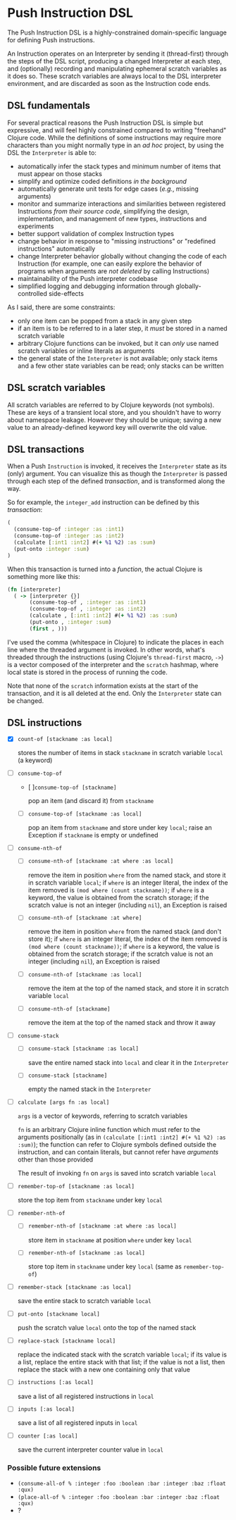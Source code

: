 # Push Instruction DSL

The Push Instruction DSL is a highly-constrained domain-specific language for defining Push instructions.

An Instruction operates on an Interpreter by sending it (thread-first) through the steps of the DSL script, producing a changed Interpreter at each step, and (optionally) recording and manipulating ephemeral scratch variables as it does so. These scratch variables are always local to the DSL interpreter environment, and are discarded as soon as the Instruction code ends.

## DSL fundamentals

For several practical reasons the Push Instruction DSL is simple but expressive, and will feel highly constrained compared to writing "freehand" Clojure code. While the definitions of some instructions may require more characters than you might normally type in an _ad hoc_ project, by using the DSL the `Interpreter` is able to:

- automatically infer the stack types and minimum number of items that must appear on those stacks
- simplify and optimize coded definitions _in the background_
- automatically generate unit tests for edge cases (_e.g._, missing arguments)
- monitor and summarize interactions and similarities between registered Instructions _from their source code_, simplifying the design, implementation, and management of new types, instructions and experiments
- better support validation of complex Instruction types
- change behavior in response to "missing instructions" or "redefined instructions" automatically
- change Interpreter behavior globally without changing the code of each Instruction (for example, one can easily explore the behavior of programs when arguments are _not deleted_ by calling Instructions)
- maintainability of the Push interpreter codebase
- simplified logging and debugging information through globally-controlled side-effects

As I said, there are some constraints:

- only one item can be popped from a stack in any given step
- if an item is to be referred to in a later step, it _must_ be stored in a named scratch variable
- arbitrary Clojure functions can be invoked, but it can _only_ use named scratch variables or inline literals as arguments
- the general state of the `Interpreter` is not available; only stack items and a few other state variables can be read; only stacks can be written

## DSL scratch variables

All scratch variables are referred to by Clojure keywords (not symbols). These are keys of a transient local store, and you shouldn't have to worry about namespace leakage. However they should be unique; saving a new value to an already-defined keyword key will overwrite the old value.

## DSL transactions

When a Push `Instruction` is invoked, it receives the `Interpreter` state as its (only) argument. You can visualize this as though the `Interpreter` is passed through each step of the defined _transaction_, and is transformed along the way.

So for example, the `integer_add` instruction can be defined by this _transaction_:

```clojure
(
  (consume-top-of :integer :as :int1)
  (consume-top-of :integer :as :int2)
  (calculate [:int1 :int2] #(+ %1 %2) :as :sum)
  (put-onto :integer :sum)
)
```

When this transaction is turned into a _function_, the actual Clojure is something more like this:

```clojure
(fn [interpreter]
  ( -> [interpreter {}]
       (consume-top-of , :integer :as :int1)
       (consume-top-of , :integer :as :int2)
       (calculate , [:int1 :int2] #(+ %1 %2) :as :sum)
       (put-onto , :integer :sum)
       (first , )))
```

I've used the comma (whitespace in Clojure) to indicate the places in each line where the threaded argument is invoked. In other words, what's threaded through the instructions (using Clojure's `thread-first` macro, `->`) is a vector composed of the interpreter and the `scratch` hashmap, where local state is stored in the process of running the code.

Note that none of the `scratch` information exists at the start of the transaction, and it is all deleted at the end. Only the `Interpreter` state can be changed.

## DSL instructions

- [x] `count-of [stackname :as local]`

  stores the number of items in stack `stackname` in scratch variable `local` (a keyword)

- [ ] `consume-top-of`
  - [ ]`consume-top-of [stackname]`
    
    pop an item (and discard it) from `stackname`
  - [ ] `consume-top-of [stackname :as local]`
    
    pop an item from `stackname` and store under key `local`; raise an Exception if `stackname` is empty or undefined

- [ ] `consume-nth-of`
  - [ ] `consume-nth-of [stackname :at where :as local]`
    
    remove the item in position `where` from the named stack, and store it in scratch variable `local`; if `where` is an integer literal, the index of the item removed is `(mod where (count stackname))`; if `where` is a keyword, the value is obtained from the scratch storage; if the scratch value is not an integer (including `nil`), an Exception is raised 
    
  - [ ] `consume-nth-of [stackname :at where]`
    
    remove the item in position `where` from the named stack (and don't store it); if `where` is an integer literal, the index of the item removed is `(mod where (count stackname))`; if `where` is a keyword, the value is obtained from the scratch storage; if the scratch value is not an integer (including `nil`), an Exception is raised

  - [ ] `consume-nth-of [stackname :as local]`
    
    remove the item at the top of the named stack, and store it in scratch variable `local`

  - [ ] `consume-nth-of [stackname]`
  
    remove the item at the top of the named stack and throw it away

- [ ] `consume-stack`
  - [ ] `consume-stack [stackname :as local]`
  
    save the entire named stack into `local` and clear it in the `Interpreter`

  - [ ] `consume-stack [stackname]`

    empty the named stack in the `Interpreter`


- [ ] `calculate [args fn :as local]`
  
  `args` is a vector of keywords, referring to scratch variables

  `fn` is an arbitrary Clojure inline function which must refer to the arguments positionally (as in `(calculate [:int1 :int2] #(+ %1 %2) :as :sum)`); the function can refer to Clojure symbols defined outside the instruction, and can contain literals, but cannot refer have _arguments_ other than those provided

  The result of invoking `fn` on `args` is saved into scratch variable `local`

- [ ] `remember-top-of [stackname :as local]`

  store the top item from `stackname` under key `local`

- [ ] `remember-nth-of`
  - [ ] `remember-nth-of [stackname :at where :as local]`
    
    store item in `stackname` at position `where` under key `local`
  - [ ] `remember-nth-of [stackname :as local]`
    
    store top item in `stackname` under key `local` (same as `remember-top-of`)

- [ ] `remember-stack [stackname :as local]`

  save the entire stack to scratch variable `local`

- [ ] `put-onto [stackname local]`

  push the scratch value `local` onto the top of the named stack

- [ ] `replace-stack [stackname local]`
  
  replace the indicated stack with the scratch variable `local`; if its value is a list, replace the entire stack with that list; if the value is not a list, then replace the stack with a new one containing only that value

- [ ] `instructions [:as local]`

  save a list of all registered instructions in `local`

- [ ] `inputs [:as local]`

  save a list of all registered inputs in `local`

- [ ] `counter [:as local]`
  
  save the current interpreter counter value in `local`


### Possible future extensions

- `(consume-all-of % :integer :foo :boolean :bar :integer :baz :float :qux)`
- `(place-all-of % :integer :foo :boolean :bar :integer :baz :float :qux)`
- ?